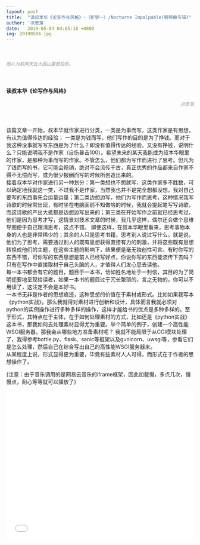 ```yaml
---
layout: post
title:  "读叔本华《论写作与风格》-（折学一）/Nocturne Impalpable(钢琴曲专辑)"
author: '凉葱落'
date:   2019-05-04 04:05:18 +0800
img: 20190504.jpg
---
```

<br>
<h5 style="color:#999; font-size:12px;font-weight:300">图片为前两天去大围山露营拍的。</h5>
<br>
<br>
<b>读叔本华《论写作与风格》</b>
<h5 style="color:#999; font-size:12px;font-weight:300; text-align: right;">凉葱落</h5>
<br>

该篇文章一开始，叔本华就作家进行分类，一类是为事而写，这类作家是有思想，有认为值得传达的经验； 一类是为钱而写，他们写作的目的是为了挣钱。而对于我这种没事就写写东西是为了什么？即没有值得传达的经验，又没有挣钱，说明什么？只能说明我不是作家（自伤暴击100）。希望未来的某天我能成为叔本华眼里的作家，是那种为事而写的作家。不管怎么，他们都为写作而进行了思考。但凡为了钱而写的书，它可能会畅销，绝对不会流传千古，真正优秀的作品都来自作家不得不无偿而写，或为很少报酬而写的时候所创造出来的。<br>
接着叔本华对作家进行另一种划分：第一类想也不想就写，这类作家多不胜数，可以确定地我就这一类，不过我不是作家，当然我也并不是完全想都没想，我对自己要写的东西事先会运量运量；第二类边想边写，他们为写作而思考，这种情况我写诗歌的时候常出现，有时坐在电脑面前不知做啥的时候，我就会提起笔写写诗歌，而这诗歌的产出大抵都是边想边写出来的；第三类在开始写作之前就已经思考过，他们是因为思考才写，这情景对技术文章的时候，我几乎这样，偶尔还会做个思维导图便于自己理清思考，这点不错。 即使这样，在叔本华眼里看来，思考事物本身的人也是非常稀少的；其余的人只是思考书籍，思考别人说过写什么。就是说，他们为了思考，需要通过别人的既有思想获得直接有力的刺激，并将这些既有思想转换成他们的主题，在这些主题的影响下，结果便是毫无独创性可言。有时你写的东西不错，可你写的东西思想是前人已经写好点，你说你写的东西能流传下去吗？ <br>
只有在写作中直接取材于自己头脑的人，才值得人们发心思去读他。<br>
每一本书都会有它的题目，题目于一本书，恰如姓名地址于一封信，其目的为了简明扼要地呈现给读者，如果一本书的题目过于冗长繁琐的，言之无物的，你可以不用读了，这注定不会是本好书。<br>
一本书无非是作者的思想痕迹，这种思想的价值在于素材或形式。比如如果我写本《python实战》，那么我就得对素材进行创新和设计，具体而言我就必须对python的实例操作进行多种多样的操作，这样才能给书的优点是多种多样的。至于形式，其特点在于主体，在于如何处理素材的方式，比如还是《python实战》这本书，那我如何去处理素材显得尤为重要。举个简单的例子，创建一个高性能WSGI服务器，那我会从哪些地方准备素材呢？ 我就不能局限于从CGI模块处理了，我得参考bottle.py、flask、sanic等框架以及gunicorn、uwsgi等，参看它们是怎么处理，然后自己在综合写出自己的高性能WSGI服务器来。<br>
从某程度上说，形式显得更为重要，毕竟有些素材人人可得，而形式在于作者的思想操作了。<br>


{注意：由于音乐调用的是网易云音乐的iframe框架，因此加载慢，多点几次，慢慢点，耐心等等就可以播放了}
<iframe frameborder="0" src="//music.163.com/outchain/player?type=0&id=2135053772&auto=1&height=430" allowfullscreen style="width:100%;height:400px"></iframe>